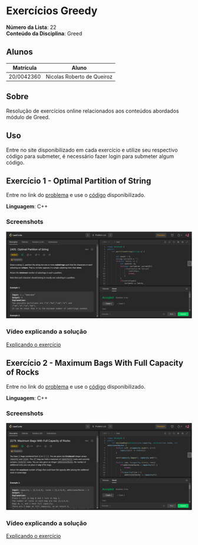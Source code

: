 # Exercícios Greedy

**Número da Lista**: 22<br>
**Conteúdo da Disciplina**: Greed<br>

## Alunos

| Matrícula  | Aluno                      |
| ---------- | -------------------------- |
| 20/0042360 | Nicolas Roberto de Queiroz |

## Sobre

Resolução de exercícios online relacionados aos conteúdos abordados módulo de Greed.

## Uso

Entre no site disponibilizado em cada exercício e utilize seu respectivo código para submeter, é necessário fazer login para submeter algum código.

## Exercício 1 - Optimal Partition of String

Entre no link do [problema](https://leetcode.com/problems/optimal-partition-of-string/) e use o [código](/Optimal%20Partition%20of%20String/solve.cpp) disponibilizado.

**Linguagem**: C++<br>

### Screenshots

![Optimal Partition of String](/Optimal%20Partition%20of%20String//assets//figure1.png)

### Vídeo explicando a solução

[Explicando o exercício](https://youtu.be/mbjS6AWhnL4)

## Exercício 2 - Maximum Bags With Full Capacity of Rocks

Entre no link do [problema](https://leetcode.com/problems/maximum-bags-with-full-capacity-of-rocks/) e use o [código](/Maximum%20Bags%20With%20Full%20Capacity%20of%20Rocks/solve.cpp) disponibilizado.

**Linguagem**: C++<br>

### Screenshots

![Maximum Bags With Full Capacity of Rocks](/Maximum%20Bags%20With%20Full%20Capacity%20of%20Rocks/assets/figura1.png)

### Vídeo explicando a solução

[Explicando o exercício](https://youtu.be/VPo02o5gVSs)
